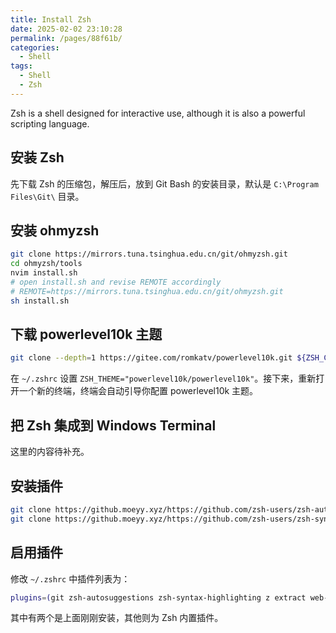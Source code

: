 ```yaml
---
title: Install Zsh
date: 2025-02-02 23:10:28
permalink: /pages/88f61b/
categories: 
  - Shell
tags: 
  - Shell
  - Zsh
---
```


Zsh is a shell designed for interactive use, although it is also a powerful scripting language.

<!-- more -->

## 安装 Zsh

先下载 Zsh 的压缩包，解压后，放到 Git Bash 的安装目录，默认是 `C:\Program Files\Git\` 目录。

## 安装 ohmyzsh

```sh
git clone https://mirrors.tuna.tsinghua.edu.cn/git/ohmyzsh.git
cd ohmyzsh/tools
nvim install.sh
# open install.sh and revise REMOTE accordingly
# REMOTE=https://mirrors.tuna.tsinghua.edu.cn/git/ohmyzsh.git
sh install.sh
```

## 下载 powerlevel10k 主题

```sh
git clone --depth=1 https://gitee.com/romkatv/powerlevel10k.git ${ZSH_CUSTOM:-$HOME/.oh-my-zsh/custom}/themes/powerlevel10k
```

在 `~/.zshrc` 设置 `ZSH_THEME="powerlevel10k/powerlevel10k"`。接下来，重新打开一个新的终端，终端会自动引导你配置 powerlevel10k 主题。

## 把 Zsh 集成到 Windows Terminal

这里的内容待补充。

## 安装插件

```sh
git clone https://github.moeyy.xyz/https://github.com/zsh-users/zsh-autosuggestions ${ZSH_CUSTOM:-~/.oh-my-zsh/custom}/plugins/zsh-autosuggestions
git clone https://github.moeyy.xyz/https://github.com/zsh-users/zsh-syntax-highlighting.git ${ZSH_CUSTOM:-~/.oh-my-zsh/custom}/plugins/zsh-syntax-highlighting
```

## 启用插件

修改 `~/.zshrc` 中插件列表为：

```sh
plugins=(git zsh-autosuggestions zsh-syntax-highlighting z extract web-search)
```

其中有两个是上面刚刚安装，其他则为 Zsh 内置插件。
